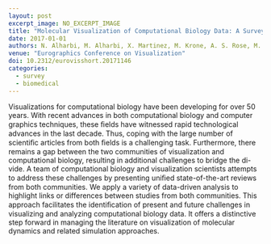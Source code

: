 ```yaml
---
layout: post
excerpt_image: NO_EXCERPT_IMAGE
title: "Molecular Visualization of Computational Biology Data: A Survey of Surveys"
date: 2017-01-01
authors: N. Alharbi, M. Alharbi, X. Martinez, M. Krone, A. S. Rose, M. Baaden, R. Laramee & M. Chavent
venue: "Eurographics Conference on Visualization"
doi: 10.2312/eurovisshort.20171146
categories:
  - survey
  - biomedical
---
```

Visualizations for computational biology have been developing for over 50 years. With recent advances in both computational biology and computer graphics techniques, these ﬁelds have witnessed rapid technological advances in the last decade. Thus, coping with the large number of scientiﬁc articles from both ﬁelds is a challenging task. Furthermore, there remains a gap between the two communities of visualization and computational biology, resulting in additional challenges to bridge the di-vide. A team of computational biology and visualization scientists attempts to address these challenges by presenting uniﬁed state-of-the-art reviews from both communities. We apply a variety of data-driven analysis to highlight links or differences between studies from both communities. This approach facilitates the identiﬁcation of present and future challenges in visualizing and analyzing computational biology data. It offers a distinctive step forward in managing the literature on visualization of molecular dynamics and related simulation approaches.
